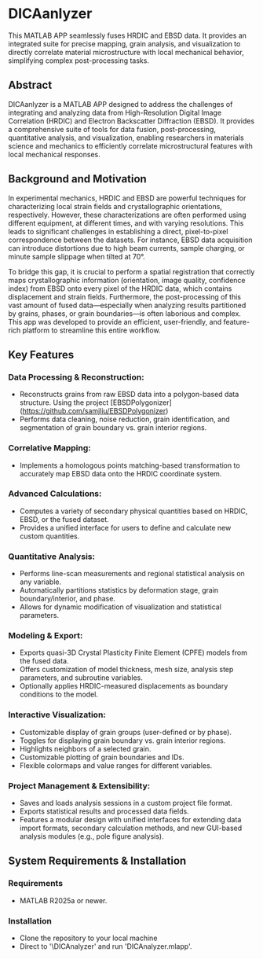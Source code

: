 # DICAanlyzer
This MATLAB APP seamlessly fuses HRDIC and EBSD data. It provides an integrated suite for precise mapping, grain analysis, and visualization to directly correlate material microstructure with local mechanical behavior, simplifying complex post-processing tasks.

## Abstract
DICAanlyzer is a MATLAB APP designed to address the challenges of integrating and analyzing data from High-Resolution Digital Image Correlation (HRDIC) and Electron Backscatter Diffraction (EBSD). It provides a comprehensive suite of tools for data fusion, post-processing, quantitative analysis, and visualization, enabling researchers in materials science and mechanics to efficiently correlate microstructural features with local mechanical responses.

## Background and Motivation
In experimental mechanics, HRDIC and EBSD are powerful techniques for characterizing local strain fields and crystallographic orientations, respectively. However, these characterizations are often performed using different equipment, at different times, and with varying resolutions. This leads to significant challenges in establishing a direct, pixel-to-pixel correspondence between the datasets. For instance, EBSD data acquisition can introduce distortions due to high beam currents, sample charging, or minute sample slippage when tilted at 70°.

To bridge this gap, it is crucial to perform a spatial registration that correctly maps crystallographic information (orientation, image quality, confidence index) from EBSD onto every pixel of the HRDIC data, which contains displacement and strain fields. Furthermore, the post-processing of this vast amount of fused data—especially when analyzing results partitioned by grains, phases, or grain boundaries—is often laborious and complex. This app was developed to provide an efficient, user-friendly, and feature-rich platform to streamline this entire workflow.

## Key Features
### Data Processing & Reconstruction:
* Reconstructs grains from raw EBSD data into a polygon-based data structure.
  Using the project [EBSDPolygonizer] (https://github.com/samjliu/EBSDPolygonizer)
* Performs data cleaning, noise reduction, grain identification, and segmentation of grain boundary vs. grain interior regions.
### Correlative Mapping:
* Implements a homologous points matching-based transformation to accurately map EBSD data onto the HRDIC coordinate system.
### Advanced Calculations:
* Computes a variety of secondary physical quantities based on HRDIC, EBSD, or the fused dataset.
* Provides a unified interface for users to define and calculate new custom quantities.
### Quantitative Analysis:
* Performs line-scan measurements and regional statistical analysis on any variable.
* Automatically partitions statistics by deformation stage, grain boundary/interior, and phase.
* Allows for dynamic modification of visualization and statistical parameters.
### Modeling & Export:
* Exports quasi-3D Crystal Plasticity Finite Element (CPFE) models from the fused data.
* Offers customization of model thickness, mesh size, analysis step parameters, and subroutine variables.
* Optionally applies HRDIC-measured displacements as boundary conditions to the model.
### Interactive Visualization:
* Customizable display of grain groups (user-defined or by phase).
* Toggles for displaying grain boundary vs. grain interior regions.
* Highlights neighbors of a selected grain.
* Customizable plotting of grain boundaries and IDs.
* Flexible colormaps and value ranges for different variables.
### Project Management & Extensibility:
* Saves and loads analysis sessions in a custom project file format.
* Exports statistical results and processed data fields.
* Features a modular design with unified interfaces for extending data import formats, secondary calculation methods, and new GUI-based analysis modules (e.g., pole figure analysis).

## System Requirements & Installation
### Requirements
* MATLAB R2025a or newer.
### Installation
* Clone the repository to your local machine
* Direct to '\DICAnalyzer' and run 'DICAnalyzer.mlapp'.
